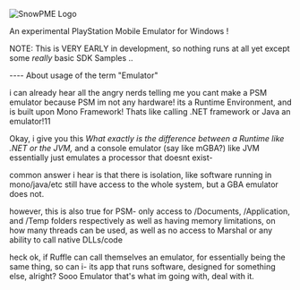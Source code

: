 ![SnowPME Logo](https://raw.githubusercontent.com/KuromeSan/SnowPME/master/Logo.png)

An experimental PlayStation Mobile Emulator for Windows !

NOTE: This is VERY EARLY in development, so nothing runs at all yet except some *really* basic SDK Samples .. 



---- About usage of the term "Emulator" 

i can already hear all the angry nerds telling me you cant make a PSM emulator because PSM im not any hardware!
its a Runtime Environment, and is built upon Mono Framework! Thats like calling .NET framework or Java an emulator!11


Okay, i give you this *What exactly is the difference between a Runtime like .NET or the JVM,* and a console emulator (say like mGBA?)
like JVM essentially just emulates a processor that doesnt exist- 


common answer i hear is that there is isolation, like software running in mono/java/etc still have access to the whole system,
but a GBA emulator does not.


however, this is also true for PSM- only access to /Documents, /Application, and /Temp folders respectively
as well as having memory limitations, on how many threads can be used, as well as no access to Marshal or any ability to call native DLLs/code


heck ok, if Ruffle can call themselves an emulator, for essentially being the same thing, so can i-
its app that runs software, designed for something else, alright?
Sooo Emulator that's what im going with, deal with it.
